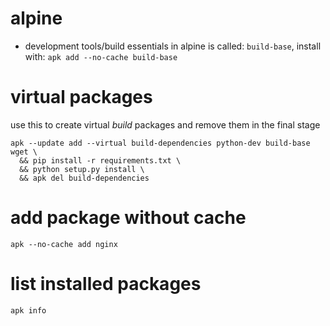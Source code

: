 # alpine

* development tools/build essentials in alpine is called: `build-base`, install with: `apk add --no-cache build-base`

# virtual packages

use this to create virtual *build* packages and remove them in the final stage

```
apk --update add --virtual build-dependencies python-dev build-base wget \
  && pip install -r requirements.txt \
  && python setup.py install \
  && apk del build-dependencies
```

# add package without cache

```
apk --no-cache add nginx
```

# list installed packages

```
apk info
```
